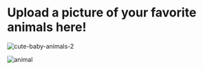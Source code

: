 # Upload a picture of your favorite animals here!
![cute-baby-animals-2](https://user-images.githubusercontent.com/12721225/196562689-2ced55fe-475a-4cf3-aebf-3da19c2e24d7.jpeg)

![animal](http://3.bp.blogspot.com/_7lhbifg1AMA/Sw-e82Oee7I/AAAAAAAAA3U/90jG9HxP4MI/s1600/tintin_samoyed10.jpg)
